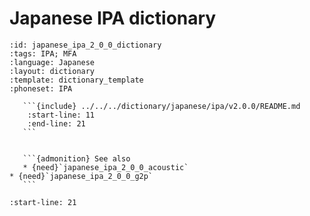
# Japanese IPA dictionary

``````{dictionary} Japanese IPA dictionary
:id: japanese_ipa_2_0_0_dictionary
:tags: IPA; MFA
:language: Japanese
:layout: dictionary
:template: dictionary_template
:phoneset: IPA

   ```{include} ../../../dictionary/japanese/ipa/v2.0.0/README.md
    :start-line: 11
    :end-line: 21
   ```


   ```{admonition} See also
   * {need}`japanese_ipa_2_0_0_acoustic`
* {need}`japanese_ipa_2_0_0_g2p`
   ```

``````

```{include} ../../../dictionary/japanese/ipa/v2.0.0/README.md
:start-line: 21
```
